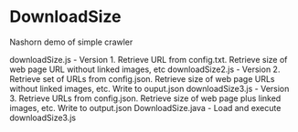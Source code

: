 # DownloadSize
Nashorn demo of simple crawler

downloadSize.js - Version 1. Retrieve URL from config.txt. Retrieve size of web page URL without linked images, etc
downloadSize2.js - Version 2. Retrieve set of URLs from config.json. Retrieve size of web page URLs without linked images, etc. Write to ouput.json
downloadSize3.js - Version 3. Retrieve URLs from config.json. Retrieve size of web page plus linked images, etc. Write to output.json
DownloadSize.java - Load and execute downloadSize3.js
